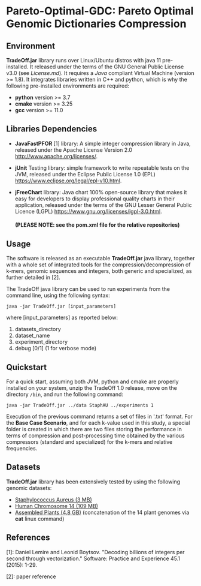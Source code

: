 # Pareto-Optimal-GDC: Pareto Optimal Genomic Dictionaries Compression

## Environment

**TradeOff.jar** library runs over Linux/Ubuntu distros with java 11 pre-installed. It released under the terms of the GNU General Public License v3.0 (see *License.md*). It requires a *Java* compliant Virtual Machine (version >= 1.8).  It integrates libraries written in C++ and python, which is why the following pre-installed environments are required: 

- **python** version >= 3.7
- **cmake** version >= 3.25
- **gcc** version >= 11.0


## Libraries Dependencies

- **JavaFastPFOR** [1] library: A simple integer compression library in Java, released under the Apache License Version 2.0 http://www.apache.org/licenses/.

- **jUnit** Testing library: simple framework to write repeatable tests on the JVM, released under the Eclipse Public License 1.0 (EPL) https://www.eclipse.org/legal/epl-v10.html. 

- **jFreeChart** library: Java chart 100% open-source library that makes it easy for developers to display professional quality charts in their application, released under the terms of the GNU Lesser General Public Licence (LGPL) https://www.gnu.org/licenses/lgpl-3.0.html.

  #### (PLEASE NOTE: see the pom.xml file for the relative repositories)


## Usage

The software is released as an executable **TradeOff.jar** java library, together with a whole set of integrated tools for the compression/decompression of k-mers, genomic sequences and integers, both generic and specialized, as further detailed in [2]. 

The TradeOff java library can be used to run experiments from the command line, using the following syntax:


`java -jar TradeOff.jar [input_parameters]`

where [input_parameters] as reported below:
1) datasets_directory
2) dataset_name 
3) experiment_directory 
4) debug [0/1] (1 for verbose mode)


## Quickstart
For a quick start, assuming both JVM, python and cmake are properly installed on your system, unzip the TradeOff 1.0 release, move on the directory `/bin`, and run the following command:

`java -jar TradeOff.jar ../data StaphAU ../experiments 1`

Execution of the previous command returns a set of files in '.txt' format. For the **Base Case Scenario**, and for each k-value used in this study, a special folder is created in which there are two files storing the performance in terms of compression and post-processing time obtained by the various compressors (standard and specialized) for the k-mers and relative frequencies.



## Datasets

**TradeOff.jar** library has been extensively tested by using the following genomic datasets:
- [Staphylococcus Aureus (3 MB)](https://www.ncbi.nlm.nih.gov/nuccore/NC_010079.1?report=fasta)
- [Human Chromosome 14 (109 MB)](https://www.ncbi.nlm.nih.gov/assembly/GCF_000001405.14/)
- [Assembled Plants (4.8 GB)](http://afproject.org/media/genome/std/assembled/plants/dataset/assembled-plants.zip) (concatenation of the 14 plant genomes via **cat** linux command)


## References
[1]: Daniel Lemire and Leonid Boytsov. "Decoding billions of integers per second through vectorization." Software: Practice and Experience 45.1 (2015): 1-29.

[2]: paper reference
